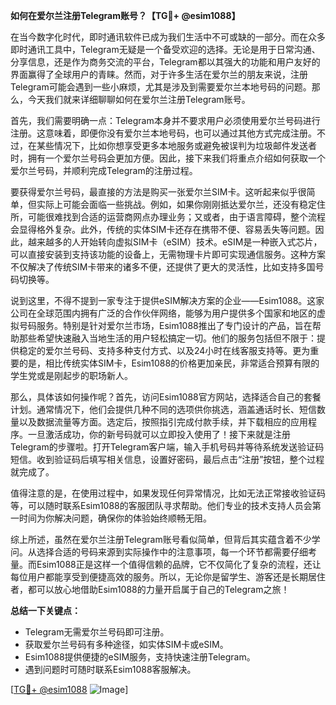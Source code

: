 **如何在爱尔兰注册Telegram账号？【TG💪+ @esim1088】**

在当今数字化时代，即时通讯软件已成为我们生活中不可或缺的一部分。而在众多即时通讯工具中，Telegram无疑是一个备受欢迎的选择。无论是用于日常沟通、分享信息，还是作为商务交流的平台，Telegram都以其强大的功能和用户友好的界面赢得了全球用户的青睐。然而，对于许多生活在爱尔兰的朋友来说，注册Telegram可能会遇到一些小麻烦，尤其是涉及到需要爱尔兰本地号码的问题。那么，今天我们就来详细聊聊如何在爱尔兰注册Telegram账号。

首先，我们需要明确一点：Telegram本身并不要求用户必须使用爱尔兰号码进行注册。这意味着，即便你没有爱尔兰本地号码，也可以通过其他方式完成注册。不过，在某些情况下，比如你想享受更多本地服务或避免被误判为垃圾邮件发送者时，拥有一个爱尔兰号码会更加方便。因此，接下来我们将重点介绍如何获取一个爱尔兰号码，并顺利完成Telegram的注册过程。

要获得爱尔兰号码，最直接的方法是购买一张爱尔兰SIM卡。这听起来似乎很简单，但实际上可能会面临一些挑战。例如，如果你刚刚抵达爱尔兰，还没有稳定住所，可能很难找到合适的运营商网点办理业务；又或者，由于语言障碍，整个流程会显得格外复杂。此外，传统的实体SIM卡还存在携带不便、容易丢失等问题。因此，越来越多的人开始转向虚拟SIM卡（eSIM）技术。eSIM是一种嵌入式芯片，可以直接安装到支持该功能的设备上，无需物理卡片即可实现通信服务。这种方案不仅解决了传统SIM卡带来的诸多不便，还提供了更大的灵活性，比如支持多国号码切换等。

说到这里，不得不提到一家专注于提供eSIM解决方案的企业——Esim1088。这家公司在全球范围内拥有广泛的合作伙伴网络，能够为用户提供多个国家和地区的虚拟号码服务。特别是针对爱尔兰市场，Esim1088推出了专门设计的产品，旨在帮助那些希望快速融入当地生活的用户轻松搞定一切。他们的服务包括但不限于：提供稳定的爱尔兰号码、支持多种支付方式、以及24小时在线客服支持等。更为重要的是，相比传统实体SIM卡，Esim1088的价格更加亲民，非常适合预算有限的学生党或是刚起步的职场新人。

那么，具体该如何操作呢？首先，访问Esim1088官方网站，选择适合自己的套餐计划。通常情况下，他们会提供几种不同的选项供你挑选，涵盖通话时长、短信数量以及数据流量等方面。选定后，按照指引完成付款手续，并下载相应的应用程序。一旦激活成功，你的新号码就可以立即投入使用了！接下来就是注册Telegram的步骤啦。打开Telegram客户端，输入手机号码并等待系统发送验证码短信。收到验证码后填写相关信息，设置好密码，最后点击“注册”按钮，整个过程就完成了。

值得注意的是，在使用过程中，如果发现任何异常情况，比如无法正常接收验证码等，可以随时联系Esim1088的客服团队寻求帮助。他们专业的技术支持人员会第一时间为你解决问题，确保你的体验始终顺畅无阻。

综上所述，虽然在爱尔兰注册Telegram账号看似简单，但背后其实蕴含着不少学问。从选择合适的号码来源到实际操作中的注意事项，每一个环节都需要仔细考量。而Esim1088正是这样一个值得信赖的品牌，它不仅简化了复杂的流程，还让每位用户都能享受到便捷高效的服务。所以，无论你是留学生、游客还是长期居住者，都可以放心地借助Esim1088的力量开启属于自己的Telegram之旅！

**总结一下关键点：**
- Telegram无需爱尔兰号码即可注册。
- 获取爱尔兰号码有多种途径，如实体SIM卡或eSIM。
- Esim1088提供便捷的eSIM服务，支持快速注册Telegram。
- 遇到问题时可随时联系Esim1088客服解决。

[[TG💪+ @esim1088](https://t.me/s/esim1088) ![Image](https://i.postimg.cc/4NQfJmqS/Snipaste-2025-05-13-00-14-12.png)]